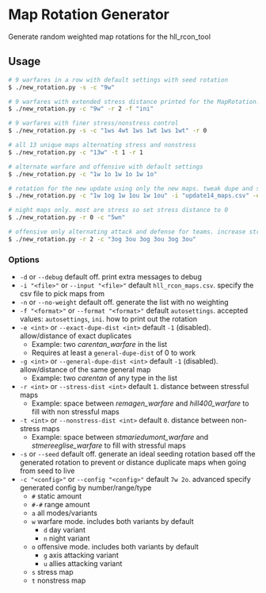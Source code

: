 # Map Rotation Generator

Generate random weighted map rotations for the hll_rcon_tool

## Usage

```sh
# 9 warfares in a row with default settings with seed rotation
$ ./new_rotation.py -s -c "9w"

# 9 warfares with extended stress distance printed for the MapRotation.ini file
$ ./new_rotation.py -c "9w" -r 2 -f "ini"

# 9 warfares with finer stress/nonstress control
$ ./new_rotation.py -s -c "1ws 4wt 1ws 1wt 1ws 1wt" -r 0

# all 13 unique maps alternating stress and nonstress
$ ./new_rotation.py -c "13w" -t 1 -r 1

# alternate warfare and offensive with default settings
$ ./new_rotation.py -c "1w 1o 1w 1o 1w 1o"

# rotation for the new update using only the new maps. tweak dupe and stress options
$ ./new_rotation.py -c "1w 1og 1w 1ou 1w 1ou" -i "update14_maps.csv" -e 1 -g 1

# night maps only. most are stress so set stress distance to 0
$ ./new_rotation.py -r 0 -c "5wn"

# offensive only alternating attack and defense for teams. increase stress map distance to 2
$ ./new_rotation.py -r 2 -c "3og 3ou 3og 3ou 3og 3ou"
```

### Options

- `-d` or `--debug` default off. print extra messages to debug
- `-i "<file>"` or `--input "<file>"` default `hll_rcon_maps.csv`. specify the csv file to pick maps from 
- `-n` or `--no-weight` default off. generate the list with no weighting
- `-f "<format>"` or `--format "<format>"` default `autosettings`. accepted values: `autosettings`, `ini`. how to print out the rotation
- `-e <int>` or `--exact-dupe-dist <int>` default `-1` (disabled). allow/distance of exact duplicates
    - Example: two *carentan_warfare* in the list
	- Requires at least a `general-dupe-dist` of 0 to work
- `-g <int>` or `--general-dupe-dist <int>` default `-1` (disabled). allow/distance of the same general map
	- Example: two *carentan* of any type in the list
- `-r <int>` or `--stress-dist <int>` default `1`. distance between stressful maps
	- Example: space between *remagen_warfare* and *hill400_warfare* to fill with non stressful maps
- `-t <int>` or `--nonstress-dist <int>` default `0`. distance between non-stress maps
	- Example: space between *stmariedumont_warfare* and *stmereeglise_warfare* to fill with stressful maps
- `-s` or `--seed` default off. generate an ideal seeding rotation based off the generated rotation to prevent or distance duplicate maps when going from seed to live
- `-c "<config>"` or  `--config "<config>"` default `7w 2o`. advanced specify generated config by number/range/type
    - `#` static amount
	- `#-#` range amount
	- `a` all modes/variants
    - `w` warfare mode. includes both variants by default
		- `d` day variant
		- `n` night variant
	- `o` offensive mode. includes both variants by default
	    - `g` axis attacking variant
		- `u` allies attacking variant
	- `s` stress map
	- `t` nonstress map